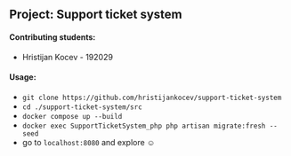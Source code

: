 ## Project: Support ticket system

#### Contributing students:
- Hristijan Kocev - 192029

#### Usage:
- `git clone https://github.com/hristijankocev/support-ticket-system`
- `cd ./support-ticket-system/src`
- `docker compose up --build`
- `docker exec SupportTicketSystem_php php artisan migrate:fresh --seed`
- go to `localhost:8080` and explore ☺